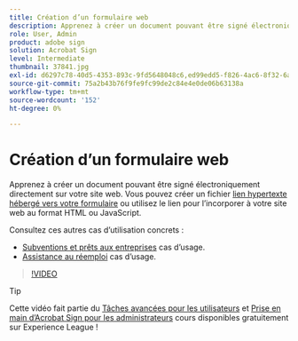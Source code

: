 ```yaml
---
title: Création d’un formulaire web
description: Apprenez à créer un document pouvant être signé électroniquement directement sur votre site web
role: User, Admin
product: adobe sign
solution: Acrobat Sign
level: Intermediate
thumbnail: 37841.jpg
exl-id: d6297c78-40d5-4353-893c-9fd5648048c6,ed99edd5-f826-4ac6-8f32-6a4e6e48ddc6
source-git-commit: 75a2b43b76f9fe9fc99de2c84e4e0de06b63138a
workflow-type: tm+mt
source-wordcount: '152'
ht-degree: 0%

---
```


# Création d’un formulaire web

Apprenez à créer un document pouvant être signé électroniquement directement sur votre site web. Vous pouvez créer un fichier [lien hypertexte hébergé vers votre formulaire](https://salesforceintegration.na2.echosign.com/public/esignWidget?wid=CBFCIBAA3AAABLblqZhBTZvjMual0H-M6HTSunw9hV1t-OdGbQI3d-nWJdEH76dHPxK1QH6DO9XGjch6QVho*) ou utilisez le lien pour l’incorporer à votre site web au format HTML ou JavaScript.

Consultez ces autres cas d’utilisation concrets :

* [Subventions et prêts aux entreprises](https://experienceleague.adobe.com/docs/document-cloud-learn/sign-learning-hub/expand/recipes/gov/usecasegovgrants.html?lang=en) cas d’usage.
* [Assistance au réemploi](https://experienceleague.adobe.com/docs/document-cloud-learn/sign-learning-hub/expand/recipes/gov/usecasegovreemployment.html?lang=en) cas d’usage.

>[!VIDEO](https://video.tv.adobe.com/v/37841?hidetitle=true)

>[!TIP]
>
>Cette vidéo fait partie du [Tâches avancées pour les utilisateurs](https://experienceleague.adobe.com/?recommended=Sign-U-1-2020.3) et [Prise en main d’Acrobat Sign pour les administrateurs](https://experienceleague.adobe.com/?recommended=Sign-A-1-2020.2) cours disponibles gratuitement sur Experience League !
